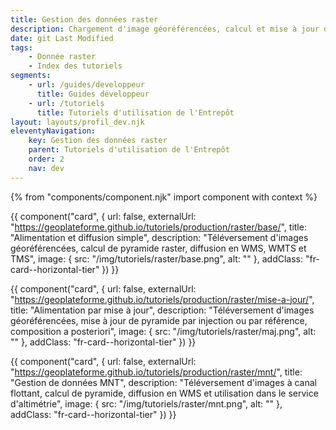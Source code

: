 ```yaml
---
title: Gestion des données raster
description: Chargement d'image géoréférencées, calcul et mise à jour de pyramide, diffusion en WMS, WMTS et TMS, service d'altimétrie
date: git Last Modified
tags:
    - Donnée raster
    - Index des tutoriels
segments:
    - url: /guides/developpeur
      title: Guides développeur
    - url: /tutoriels
      title: Tutoriels d'utilisation de l'Entrepôt
layout: layouts/profil_dev.njk
eleventyNavigation:
    key: Gestion des données raster
    parent: Tutoriels d'utilisation de l'Entrepôt
    order: 2
    nav: dev
---
```


{% from "components/component.njk" import component with context %}

<div class="fr-grid-row--gutters fr-mb-1w">

<div class="fr-col fr-col-md-12">

{{ component("card", {
    url: false,
    externalUrl: "https://geoplateforme.github.io/tutoriels/production/raster/base/",
    title: "Alimentation et diffusion simple",
    description: "Téléversement d'images géoréférencées, calcul de pyramide raster, diffusion en WMS, WMTS et TMS",
    image: {
        src: "/img/tutoriels/raster/base.png",
        alt: ""
    },
    addClass: "fr-card--horizontal-tier"
}) }}

</div>

<div class="fr-col fr-col-md-12">

{{ component("card", {
    url: false,
    externalUrl: "https://geoplateforme.github.io/tutoriels/production/raster/mise-a-jour/",
    title: "Alimentation par mise à jour",
    description: "Téléversement d'images géoréférencées, mise à jour de pyramide par injection ou par référence, composition a posteriori",
    image: {
        src: "/img/tutoriels/raster/maj.png",
        alt: ""
    },
    addClass: "fr-card--horizontal-tier"
}) }}

</div>

<div class="fr-col fr-col-md-12">

{{ component("card", {
    url: false,
    externalUrl: "https://geoplateforme.github.io/tutoriels/production/raster/mnt/",
    title: "Gestion de données MNT",
    description: "Téléversement d'images à canal flottant, calcul de pyramide, diffusion en WMS et utilisation dans le service d'altimétrie",
    image: {
        src: "/img/tutoriels/raster/mnt.png",
        alt: ""
    },
    addClass: "fr-card--horizontal-tier"
}) }}

</div>

</div>
